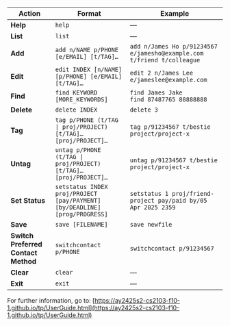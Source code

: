 | **Action**|**Format**|**Example**|
|-------------------------------------|-------------------------------------|-------------------------------------|
| **Help**                            | `help`                                                     | —                                                                     |
| **List**                            | `list`                                                     | —                                                                     |
| **Add**                             | `add n/NAME p/PHONE [e/EMAIL] [t/TAG]…​`            | `add n/James Ho p/91234567 e/jamesho@example.com t/friend t/colleague` |
| **Edit**                            | `edit INDEX [n/NAME] [p/PHONE] [e/EMAIL] [t/TAG]…​` | `edit 2 n/James Lee e/jameslee@example.com`                           |
| **Find**                            | `find KEYWORD [MORE_KEYWORDS]`                             | `find James Jake`<br>`find 87487765 88888888`                         |
| **Delete**                          | `delete INDEX`                                             | `delete 3`                                                            |
| **Tag**                             | `tag p/PHONE (t/TAG \| proj/PROJECT) [t/TAG]…​ [proj/PROJECT]…​`                       | `tag p/91234567 t/bestie project/project-x`                                         |
| **Untag**                           | `untag p/PHONE (t/TAG \| proj/PROJECT) [t/TAG]…​ [proj/PROJECT]…​​`                     | `untag p/91234567 t/bestie project/project-x`                                        |
| **Set Status**                      | `setstatus INDEX proj/PROJECT [pay/PAYMENT] [by/DEADLINE] [prog/PROGRESS]`| `setstatus 1 proj/friend-project pay/paid by/05 Apr 2025 2359` |
| **Save**                            | `save [FILENAME]`                                          | `save newfile`                                                        |
| **Switch Preferred Contact Method** | `switchcontact p/PHONE`                             | `switchcontact p/91234567`                                            |
| **Clear**                           | `clear`                                                    | —                                                                     |
| **Exit**                            | `exit`                                                     | —                                                                     |
For further information, go to: [https://ay2425s2-cs2103-f10-1.github.io/tp/UserGuide.html](https://ay2425s2-cs2103-f10-1.github.io/tp/UserGuide.html)
